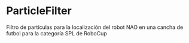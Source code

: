# ParticleFilter
Filtro de partículas para la localización del robot NAO en una cancha de futbol para la categoría SPL de RoboCup
